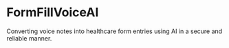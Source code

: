 # FormFillVoiceAI
Converting voice notes into healthcare form entries using AI in a secure and reliable manner.
